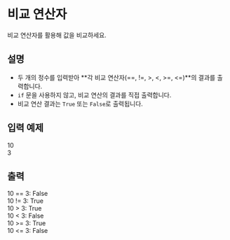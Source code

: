 # 비교 연산자
비교 연산자를 활용해 값을 비교하세요.

## 설명
- 두 개의 정수를 입력받아 **각 비교 연산자(==, !=, >, <, >=, <=)**의 결과를 출력합니다.
- `if` 문을 사용하지 않고, 비교 연산의 결과를 직접 출력합니다.
- 비교 연산 결과는 `True` 또는 `False`로 출력됩니다.

## 입력 예제
10  
3

## 출력
10 == 3: False  
10 != 3: True  
10 > 3: True  
10 < 3: False  
10 >= 3: True  
10 <= 3: False  
